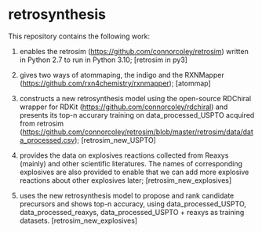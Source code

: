 # retrosynthesis

This repository contains the following work:

1. enables the retrosim (https://github.com/connorcoley/retrosim) written in Python 2.7 to run in Python 3.10; [retrosim in py3]

2. gives two ways of atommaping, the indigo and the RXNMapper (https://github.com/rxn4chemistry/rxnmapper); [atommap]

3. constructs a new retrosynthesis model using the open-source RDChiral wrapper for RDKit (https://github.com/connorcoley/rdchiral) 
   and presents its top-n accurary training on data_processed_USPTO acquired from retrosim      (https://github.com/connorcoley/retrosim/blob/master/retrosim/data/data_processed.csv);  [retrosim_new_USPTO]

4. provides the data on explosives reactions collected from Reaxys (mainly) and other scientific literatures. The names of corresponding explosives are also provided to enable that we can add more explosive reactions about other explosives later; [retrosim_new_explosives]
 
5. uses the new retrosynthesis model to propose and rank candidate precursors and shows top-n accuracy, using data_processed_USPTO, data_processed_reaxys, data_processed_USPTO + reaxys as training datasets. [retrosim_new_explosives]
